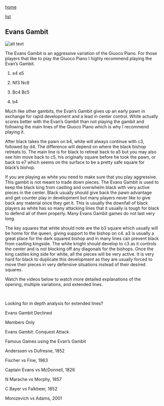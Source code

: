 [home](/zaliczeniowe1awww/)

[list](/zaliczeniowe1awww/list)

## Evans Gambit

![alt text](https://www.thechesswebsite.com/wp-content/uploads/2012/07/evansgambit1.jpg "Evans Gambit")


The Evans Gambit is an aggressive variation of the Giuoco Piano. For those players that like to play the Giuoco Piano I highly recommend playing the Evan’s Gambit.

1. e4 e5

2. Nf3 Nc6

3. Bc4 Bc5

4. b4

Much like other gambits, the Evan’s Gambit gives up an early pawn in exchange for rapid development and a lead in center control. White actually scores better with the Evan’s Gambit than not playing the gambit and following the main lines of the Giuoco Piano which is why I recommend playing it.

After black takes the pawn on b4, white will always continue with c3, followed by d4. The difference will depend on where the black bishop retreats to. The main line is for black to retreat back to a5 but you may also see him move back to c5, his originally square before he took the pawn, or back to e7 which seems on the surface to be a pretty safe square for black’s bishop.

If you are playing as white you need to make sure that you play aggressive. This gambit is not meant to trade down pieces. The Evans Gambit is used to keep the black king from castling and overwhelm black with very active pieces in the center. Black usually should give back the pawn advantage and get counter play in development but many players never like to give back any material once they get it. This is usually the downfall of black players as white has so many attacking lines that it usually is tough for black to defend all of them properly. Many Evans Gambit games do not last very long.

The key squares that white should note are the b3 square which usually will be home for the queen, giving support to the bishop on c4. a3 is usually a great place for the dark squared bishop and in many lines can prevent black from castling kingside. The white knight should develop to c3 as it controls the center and is not blocking off any diagonals for the bishops. Once the king castles king side for white, all the pieces will be very active. It is very hard for black to duplicate this development as they are usually forced to move their pieces in very defensive situations instead of their desired squares.

Watch the videos below to watch more detailed explanations of the opening, multiple variations, and extended lines.

  

Looking for in depth analysis for extended lines?

















Evans Gambit Declined









Members Only













Evans Gambit: Conquest Attack









Famous Games using the Evan’s Gambit

Anderssen vs Dufresne, 1852

Fischer vs Fine, 1963

Captain Evans vs McDonnell, 1826

N Marache vs Morphy, 1857

C Bayer vs Falkbeer, 1852

Morozevich vs Adams, 2001


